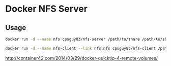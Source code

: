 Docker NFS Server
================

Usage
----
```bash
docker run -d --name nfs cpuguy83/nfs-server /path/to/share /path/to/share2 /path/to/shareN
```

```bash
docker run -d --name nfs-client --link nfs:nfs cpuguy83/nfs-client /path/on/nfs/server:/path/on/client
``` 


http://container42.com/2014/03/29/docker-quicktip-4-remote-volumes/
